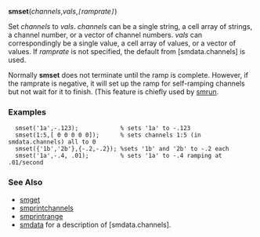 **smset**(_channels_,_vals_,_`[`ramprate`]`_)

Set _channels_ to _vals_.  _channels_ can be a single string, a cell array of strings, a channel number, or a vector of channel numbers.  _vals_ can correspondingly be a single value, a cell array of values, or a vector of values.  If _ramprate_ is not specified, the default from [smdata.channels] is used.

Normally **smset** does not terminate until the ramp is complete.  However, if the ramprate is negative, it will set up the ramp for self-ramping channels but not wait for it to finish.  (This feature is chiefly used by [smrun](smrun.md).
### Examples ###
```
  smset('1a',-.123);            % sets '1a' to -.123
  smset(1:5,[ 0 0 0 0 0]);      % sets channels 1:5 (in smdata.channels) all to 0
  smset({'1b','2b'},{-.2,-.2}); %sets '1b' and '2b' to -.2 each
  smset('1a',-.4, .01);         % sets '1a' to -.4 ramping at .01/second
```
### See Also ###
  * [smget](smget.md)
  * [smprintchannels](smprintchannels.md)
  * [smprintrange](smprintrange.md)
  * [smdata](smdata.md) for a description of [smdata.channels].
